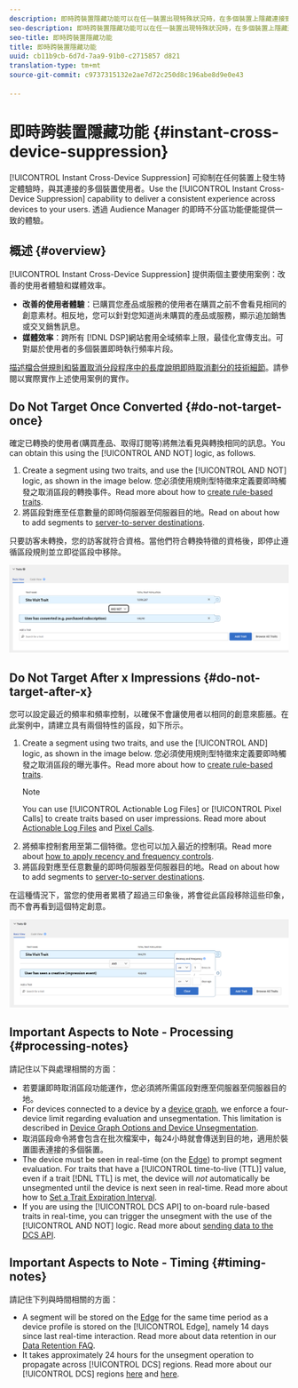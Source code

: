 ```yaml
---
description: 即時跨裝置隱藏功能可以在任一裝置出現特殊狀況時，在多個裝置上隱藏連接到這些裝置的使用者。使用即時跨裝置隱藏功能可以為使用者提供跨裝置的一致體驗。透過 Audience Manager 的即時不分區功能便能提供一致的體驗。
seo-description: 即時跨裝置隱藏功能可以在任一裝置出現特殊狀況時，在多個裝置上隱藏連接到這些裝置的使用者。使用即時跨裝置隱藏功能可以為使用者提供跨裝置的一致體驗。透過 Audience Manager 的即時不分區功能便能提供一致的體驗。
seo-title: 即時跨裝置隱藏功能
title: 即時跨裝置隱藏功能
uuid: cb11b9cb-6d7d-7aa9-91b0-c2715857 d821
translation-type: tm+mt
source-git-commit: c9737315132e2ae7d72c250d8c196abe8d9e0e43

---
```



# 即時跨裝置隱藏功能 {#instant-cross-device-suppression}

[!UICONTROL Instant Cross-Device Suppression] 可抑制在任何裝置上發生特定體驗時，與其連接的多個裝置使用者。Use the [!UICONTROL Instant Cross-Device Suppression] capability to deliver a consistent experience across devices to your users. 透過 Audience Manager 的即時不分區功能便能提供一致的體驗。

## 概述 {#overview}

[!UICONTROL Instant Cross-Device Suppression] 提供兩個主要使用案例：改善的使用者體驗和媒體效率。

* **改善的使用者體驗**：已購買您產品或服務的使用者在購買之前不會看見相同的創意素材。相反地，您可以針對您知道尚未購買的產品或服務，顯示追加銷售或交叉銷售訊息。
* **媒體效率**：跨所有 [!DNL DSP]網站套用全域頻率上限，最佳化宣傳支出。可對屬於使用者的多個裝置即時執行頻率片段。

[描述檔合併規則和裝置取消分段程序中的長度說明即時取消劃分的技術細節](../../features/profile-merge-rules/merge-rule-unsegment.md)。請參閱以實際實作上述使用案例的實作。

## Do Not Target Once Converted {#do-not-target-once}

確定已轉換的使用者(購買產品、取得訂閱等)將無法看見與轉換相同的訊息。You can obtain this using the [!UICONTROL AND NOT] logic, as follows.

1. Create a segment using two traits, and use the [!UICONTROL AND NOT] logic, as shown in the image below. 您必須使用規則型特徵來定義要即時觸發之取消區段的轉換事件。Read more about how to [create rule-based traits](../../features/traits/create-onboarded-rule-based-traits.md#create-rules-based-or-onboarded-traits).
1. 將區段對應至任意數量的即時伺服器至伺服器目的地。Read on about how to add segments to [server-to-server destinations](../../features/destinations/manage-destinations.md#add-edit-segments).

只要訪客未轉換，您的訪客就符合資格。當他們符合轉換特徵的資格後，即停止遵循區段規則並立即從區段中移除。

![](assets/and_not_use_case.png)

## Do Not Target After x Impressions {#do-not-target-after-x}

您可以設定最近的頻率和頻率控制，以確保不會讓使用者以相同的創意來膨脹。在此案例中，請建立具有兩個特性的區段，如下所示。

1. Create a segment using two traits, and use the [!UICONTROL AND] logic, as shown in the image below. 您必須使用規則型特徵來定義要即時觸發之取消區段的曝光事件。Read more about how to [create rule-based traits](../../features/traits/create-onboarded-rule-based-traits.md#create-rules-based-or-onboarded-traits).
   >[!NOTE]
   >
   >You can use [!UICONTROL Actionable Log Files] or [!UICONTROL Pixel Calls] to create traits based on user impressions. Read more about [Actionable Log Files](../../integration/media-data-integration/actionable-log-files.md) and [Pixel Calls](../../integration/media-data-integration/impression-data-pixels.md).
1. 將頻率控制套用至第二個特徵。您也可以加入最近的控制項。Read more about [how to apply recency and frequency controls](../../features/segments/recency-and-frequency.md).
1. 將區段對應至任意數量的即時伺服器至伺服器目的地。Read on about how to add segments to [server-to-server destinations](../../features/destinations/manage-destinations.md#add-edit-segments).

在這種情況下，當您的使用者累積了超過三印象後，將會從此區段移除這些印象，而不會再看到這個特定創意。

![](assets/impressions_use_case.png)

## Important Aspects to Note - Processing {#processing-notes}

請記住以下與處理相關的方面：

* 若要讓即時取消區段功能運作，您必須將所需區段對應至伺服器至伺服器目的地。
* For devices connected to a device by a [device graph](../../features/profile-merge-rules/profile-link-use-case.md#recommendations), we enforce a four-device limit regarding evaluation and unsegmentation. This limitation is described in [Device Graph Options and Device Unsegmentation](../../features/profile-merge-rules/merge-rule-unsegment.md#device-graph-options-unsegmentation).​
* 取消區段命令將會包含在批次檔案中，每24小時就會傳送到目的地，適用於裝置圖表連接的多個裝置。
* The device must be seen in real-time (on the [Edge](../../reference/system-components/components-edge.md)) to prompt segment evaluation. For traits that have a [!UICONTROL time-to-live (TTL)] value, even if a trait [!DNL TTL] is met, the device will *not* automatically be unsegmented until the device is next seen in real-time.​ Read more about how to [Set a Trait Expiration Interval](../../features/traits/create-onboarded-rule-based-traits.md#set-expiration-interval).
* If you are using the [!UICONTROL DCS API] to on-board rule-based traits in real-time, you can trigger the unsegment with the use of the [!UICONTROL AND NOT] logic. Read more about [sending data to the DCS API](../../api/dcs-intro/dcs-event-calls/dcs-url-send.md).​

## Important Aspects to Note - Timing {#timing-notes}

請記住下列與時間相關的方面：

* A segment will be stored on the [Edge](../../reference/system-components/components-edge.md) for the same time period as a device profile is stored on the [!UICONTROL Edge], namely 14 days since last real-time interaction. Read more about data retention in our [Data Retention FAQ](../../faq/faq-privacy.md#data-retention-faq).
* It takes approximately 24 hours for the unsegment operation to propagate across [!UICONTROL DCS] regions. Read more about our [!UICONTROL DCS] regions [here](../../reference/system-components/components-data-collection.md) and [here](../../api/dcs-intro/dcs-api-reference/dcs-regions.md).